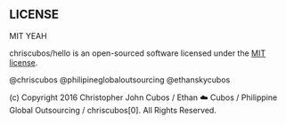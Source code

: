 ## LICENSE
MIT YEAH

chriscubos/hello is an open-sourced software licensed under the [MIT license](http://opensource.org/licenses/MIT).

@chriscubos
@philipineglobaloutsourcing
@ethanskycubos

(c) Copyright 2016 Christopher John Cubos / Ethan :cloud: Cubos / Philippine Global Outsourcing / chriscubos[0]. All Rights Reserved.

